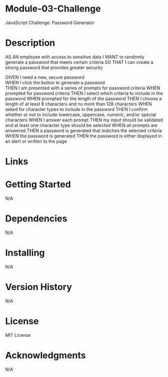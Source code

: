 # Module-03-Challenge
JavaScript Challenge: Password Generator

# Description
AS AN employee with access to sensitive data
I WANT to randomly generate a password that meets certain criteria
SO THAT I can create a strong password that provides greater security

GIVEN I need a new, secure password \
WHEN I click the button to generate a password \
THEN I am presented with a series of prompts for password criteria
WHEN prompted for password criteria
THEN I select which criteria to include in the password
WHEN prompted for the length of the password
THEN I choose a length of at least 8 characters and no more than 128 characters
WHEN asked for character types to include in the password
THEN I confirm whether or not to include lowercase, uppercase, numeric, and/or special characters
WHEN I answer each prompt
THEN my input should be validated and at least one character type should be selected
WHEN all prompts are answered
THEN a password is generated that matches the selected criteria
WHEN the password is generated
THEN the password is either displayed in an alert or written to the page

# Links

# Getting Started
N/A

# Dependencies
N/A

# Installing
N/A

# Version History
N/A

# License
MIT License

# Acknowledgments
N/A

